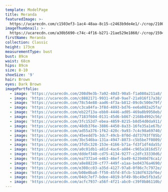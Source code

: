 ```yaml
---
template: ModelPage
title: Meranda
featuredImage: >-
  https://ucarecdn.com/c1503ef3-1ac4-48aa-8c15-c2463b9de4e1/-/crop/2100x1206/0,138/-/preview/
imageThumbnail: >-
  https://ucarecdn.com/a30b5690-c74c-4f16-b271-21ae529e1860/-/crop/1594x2046/0,0/-/preview/
firstName: Meranda
collection: Classic
height: 173cm
measurementType: bust
bust: 89cm
waist: 68cm
hips: 89cm
size: 8-10
shoeSize: '9'
hair: Brown
eyes: Dark Brown
imagePortfolio:
  - image: 'https://ucarecdn.com/208d9e3b-7a92-40d3-90a5-f1a080a211a8/'
  - image: 'https://ucarecdn.com/c8882171-9931-4fa0-9ae7-21a916f17a38/'
  - image: 'https://ucarecdn.com/78c54e88-aad6-4f3a-b812-09c0c500e79f/'
  - image: 'https://ucarecdn.com/c3ca84fa-3f8d-4093-bd76-ee6a082a25fa/'
  - image: 'https://ucarecdn.com/eb22f13a-ebb0-4446-ad05-469a8b9958eb/'
  - image: 'https://ucarecdn.com/7183f604-0131-45d6-b867-2168b4992c56/'
  - image: 'https://ucarecdn.com/3fc152d7-ebea-4859-8215-b8d54d0da911/'
  - image: 'https://ucarecdn.com/48db376e-3886-4450-8a33-16fe35a1e67b/'
  - image: 'https://ucarecdn.com/ad55a376-1f62-420c-9a93-7c4c98a69740/'
  - image: 'https://ucarecdn.com/45eedd7b-3dc7-49cb-8f0d-dd73793ff05b/'
  - image: 'https://ucarecdn.com/3bc546ba-131a-4947-8073-c5b5be7f0809/'
  - image: 'https://ucarecdn.com/3fd5c328-153e-4166-b71a-fd3f1df4da55/'
  - image: 'https://ucarecdn.com/a0c01db1-a81d-4ac6-a804-c965a1816d57/'
  - image: 'https://ucarecdn.com/dddef340-cd75-4134-9277-c2dfc33330d6/'
  - image: 'https://ucarecdn.com/ea7372a4-e463-46ef-ba49-623940d76ca1/'
  - image: 'https://ucarecdn.com/a8e88220-cf77-449f-a1aa-be04376a4690/'
  - image: 'https://ucarecdn.com/e308cc03-a35d-4127-97a8-0f86c7c7972e/'
  - image: 'https://ucarecdn.com/b08e0ba8-ff50-45fd-8fcb-518df632bf6e/'
  - image: 'https://ucarecdn.com/04dc7ef7-bdee-4019-bf49-9bc49e5fb3a5/'
  - image: 'https://ucarecdn.com/acfc7937-a56f-4f21-abc0-c39f0b86110b/'
---
```


